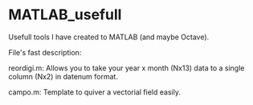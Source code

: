 # MATLAB_usefull
Usefull tools I have created to MATLAB (and maybe Octave).


File's fast description:

reordigi.m: Allows you to take your year x month (Nx13) data to a single column (Nx2) in datenum format.

campo.m: Template to quiver a vectorial field easily.
